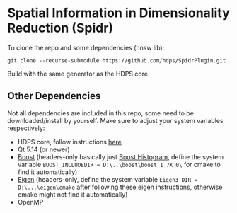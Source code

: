 # Spatial Information in Dimensionality Reduction (Spidr)

To clone the repo and some dependencies (hnsw lib):

```git clone --recurse-submodule https://github.com/hdps/SpidrPlugin.git```

Build with the same generator as the HDPS core.

## Other Dependencies
Not all dependencies are included in this repo, some need to be downloaded/install by yourself. 
Make sure to adjust your system variables respectively:
- HDPS core, follow instructions [here](https://github.com/hdps/core)
- Qt 5.14 (or newer)
- [Boost](https://www.boost.org/) (headers-only basically just [Boost.Histogram](https://www.boost.org/doc/libs/1_73_0/libs/histogram/doc/html/index.html), define the system variable `BOOST_INCLUDEDIR = D:\..\boost\boost_1_7X_0\` for cmake to find it automatically)
- [Eigen](http://eigen.tuxfamily.org/index.php?title=Main_Page) (headers-only, define the system variable `Eigen3_DIR = D:\...\eigen\cmake` after following these [eigen instructions](https://gitlab.com/libeigen/eigen/-/blob/master/INSTALL), otherwise cmake might not find it automatically)
- OpenMP
